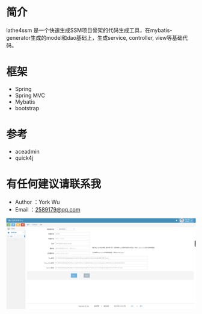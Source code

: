 # 简介

lathe4ssm 是一个快速生成SSM项目骨架的代码生成工具，在mybatis-generator生成的model和dao基础上，生成service, controller, view等基础代码。

# 框架

* Spring
* Spring MVC
* Mybatis
* bootstrap

# 参考

* aceadmin
* quick4j

# 有任何建议请联系我
  - Author ：York Wu
  - Email ：2589179@qq.com

![](https://github.com/yorkwu1977/lathe4ssm/blob/master/src/main/webapp/assets/images/readme-1.png)


